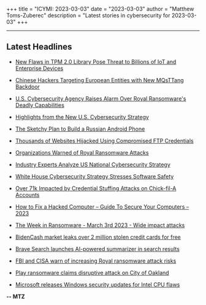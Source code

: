 +++
title = "ICYMI: 2023-03-03"
date = "2023-03-03"
author = "Matthew Toms-Zuberec"
description = "Latest stories in cybersecurity for 2023-03-03"
+++

---------------------------------------------------------------------------
## Latest Headlines
- [New Flaws in TPM 2.0 Library Pose Threat to Billions of IoT and Enterprise Devices](https://thehackernews.com/2023/03/new-flaws-in-tpm-20-library-pose-threat.html)

- [Chinese Hackers Targeting European Entities with New MQsTTang Backdoor](https://thehackernews.com/2023/03/chinese-hackers-targeting-european.html)

- [U.S. Cybersecurity Agency Raises Alarm Over Royal Ransomware's Deadly Capabilities](https://thehackernews.com/2023/03/us-cybersecurity-agency-raises-alarm.html)

- [Highlights from the New U.S. Cybersecurity Strategy](https://krebsonsecurity.com/2023/03/highlights-from-the-new-u-s-cybersecurity-strategy/)

- [The Sketchy Plan to Build a Russian Android Phone](https://www.wired.com/story/russia-ncc-phone-android-sanctions/)

- [Thousands of Websites Hijacked Using Compromised FTP Credentials](https://www.securityweek.com/thousands-of-websites-hijacked-using-compromised-ftp-credentials/)

- [Organizations Warned of Royal Ransomware Attacks](https://www.securityweek.com/organizations-warned-of-royal-ransomware-attacks/)

- [Industry Experts Analyze US National Cybersecurity Strategy](https://www.securityweek.com/feedback-friday-industry-reactions-to-us-national-cybersecurity-strategy/)

- [White House Cybersecurity Strategy Stresses Software Safety](https://www.securityweek.com/white-house-cybersecurity-strategy-stresses-software-safety/)

- [Over 71k Impacted by Credential Stuffing Attacks on Chick-fil-A Accounts](https://www.securityweek.com/over-71k-impacted-by-credential-stuffing-attacks-on-chick-fil-a-accounts/)

- [How to Fix a Hacked Computer – Guide To Secure Your Computers – 2023](https://cybersecuritynews.com/how-to-fix-a-hacked-computer/)

- [The Week in Ransomware - March 3rd 2023 - Wide impact attacks](https://www.bleepingcomputer.com/news/security/the-week-in-ransomware-march-3rd-2023-wide-impact-attacks/)

- [BidenCash market leaks over 2 million stolen credit cards for free](https://www.bleepingcomputer.com/news/security/bidencash-market-leaks-over-2-million-stolen-credit-cards-for-free/)

- [Brave Search launches AI-powered summarizer in search results](https://www.bleepingcomputer.com/news/security/brave-search-launches-ai-powered-summarizer-in-search-results/)

- [FBI and CISA warn of increasing Royal ransomware attack risks](https://www.bleepingcomputer.com/news/security/fbi-and-cisa-warn-of-increasing-royal-ransomware-attack-risks/)

- [Play ransomware claims disruptive attack on City of Oakland](https://www.bleepingcomputer.com/news/security/play-ransomware-claims-disruptive-attack-on-city-of-oakland/)

- [Microsoft releases Windows security updates for Intel CPU flaws](https://www.bleepingcomputer.com/news/microsoft/microsoft-releases-windows-security-updates-for-intel-cpu-flaws/)

**-- MTZ**